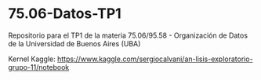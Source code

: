 # 75.06-Datos-TP1
Repositorio para el TP1 de la materia 75.06/95.58 - Organización de Datos de la Universidad de Buenos Aires (UBA)

Kernel Kaggle: https://www.kaggle.com/sergiocalvani/an-lisis-exploratorio-grupo-11/notebook
